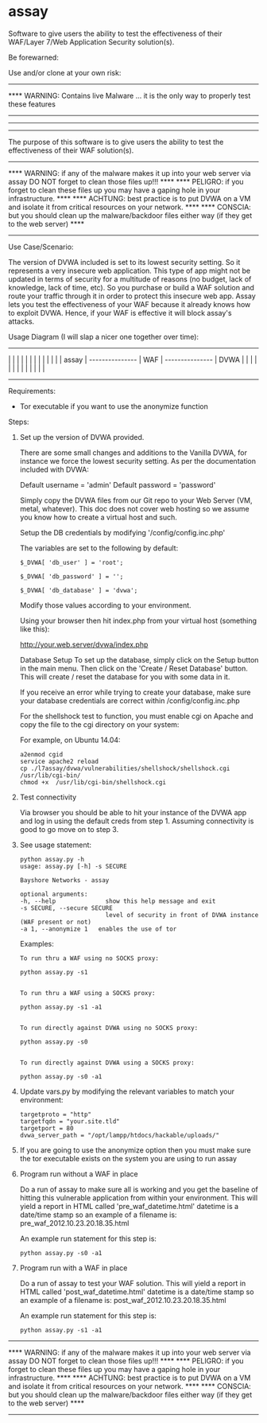 assay
=====

Software to give users the ability to test the effectiveness of their WAF/Layer 7/Web Application Security solution(s).

Be forewarned:

Use and/or clone at your own risk:

*****************************************************************************************
**** WARNING: Contains live Malware … it is the only way to properly test these features
*****************************************************************************************
*****************************************************************************************
*****************************************************************************************

The purpose of this software is to give users the ability to test the effectiveness of their WAF solution(s).

*****************************************************************************************************************************
**** WARNING: if any of the malware makes it up into your web server via assay DO NOT forget to clean those files up!!! ****
**** PELIGRO: if you forget to clean these files up you may have a gaping hole in your infrastructure. 			****
**** ACHTUNG: best practice is to put DVWA on a VM and isolate it from critical resources on your network. 		****
**** CONSCIA: but you should clean up the malware/backdoor files either way (if they get to the web server)		****
*****************************************************************************************************************************

Use Case/Scenario:

The version of DVWA included is set to its lowest security setting. So it represents a very insecure web application.
This type of app might not be updated in terms of security for a multitude of reasons (no budget, lack of knowledge, lack of time, etc).
So you purchase or build a WAF solution and route your traffic through it in order to protect this insecure web app.
Assay lets you test the effectiveness of your WAF because it already knows how to exploit DVWA. Hence, if your WAF is effective it will block assay's attacks.

Usage Diagram (I will slap a nicer one together over time):

 --------------                 --------------                 -------------- 
 |            |                 |            |                 |            |
 |            |                 |            |                 |            |
 |   assay    | --------------- |     WAF    | --------------- |    DVWA    |
 |            |                 |            |                 |            |
 |            |                 |            |                 |            |
 --------------                 --------------                 --------------

Requirements:

- Tor executable if you want to use the anonymize function


Steps:

1.	Set up the version of DVWA provided. 

	There are some small changes and additions to the Vanilla DVWA, for instance we force the lowest security setting.
	As per the documentation included with DVWA:
	
	Default username = 'admin'
	Default password = 'password'
	
	Simply copy the DVWA files from our Git repo to your Web Server (VM, metal, whatever).
	This doc does not cover web hosting so we assume you know how to create a virtual host and such.
	
	Setup the DB credentials by modifying '/config/config.inc.php'

	The variables are set to the following by default:

		$_DVWA[ 'db_user' ] = 'root';

		$_DVWA[ 'db_password' ] = '';

		$_DVWA[ 'db_database' ] = 'dvwa';
		
	Modify those values according to your environment.

	Using your browser then hit index.php from your virtual host (something like this):
	
	http://your.web.server/dvwa/index.php

	Database Setup
	To set up the database, simply click on the Setup button in the main menu.
	Then click on the 'Create / Reset Database' button.
	This will create / reset the database for you with some data in it.

	If you receive an error while trying to create your database, make sure your database credentials are correct within /config/config.inc.php

	For the shellshock test to function, you must enable cgi on Apache and copy the file to the cgi directory on your system:

 	For example, on Ubuntu 14.04:

		a2enmod cgid
		service apache2 reload
		cp ./l7assay/dvwa/vulnerabilities/shellshock/shellshock.cgi /usr/lib/cgi-bin/
		chmod +x  /usr/lib/cgi-bin/shellshock.cgi


2. 	Test connectivity

	Via browser you should be able to hit your instance of the DVWA app and log in using the default creds from step 1.
	Assuming connectivity is good to go move on to step 3.
	
3.	See usage statement:

		python assay.py -h
		usage: assay.py [-h] -s SECURE

		Bayshore Networks - assay

		optional arguments:
		-h, --help            	show this help message and exit
		-s SECURE, --secure SECURE
                        		level of security in front of DVWA instance (WAF present or not)
		-a 1, --anonymize 1   enables the use of tor

	Examples:

		To run thru a WAF using no SOCKS proxy:

		python assay.py -s1


		To run thru a WAF using a SOCKS proxy:

		python assay.py -s1 -a1


		To run directly against DVWA using no SOCKS proxy:

		python assay.py -s0


		To run directly against DVWA using a SOCKS proxy:

		python assay.py -s0 -a1

                        		
4.	Update vars.py by modifying the relevant variables to match your environment:

		targetproto = "http"
		targetfqdn = "your.site.tld"
		targetport = 80
		dvwa_server_path = "/opt/lampp/htdocs/hackable/uploads/"

5.	If you are going to use the anonymize option then you must make sure the tor executable exists on the system you are using to run assay

6.	Program run without a WAF in place

	Do a run of assay to make sure all is working and you get the baseline of hitting this vulnerable application from within your environment.
	This will yield a report in HTML called 'pre_waf_datetime.html'
	datetime is a date/time stamp so an example of a filename is: pre_waf_2012.10.23.20.18.35.html
	
	An example run statement for this step is:
	
		python assay.py -s0 -a1
	
7. 	Program run with a WAF in place

	Do a run of assay to test your WAF solution.
	This will yield a report in HTML called 'post_waf_datetime.html'
	datetime is a date/time stamp so an example of a filename is: post_waf_2012.10.23.20.18.35.html
	
	An example run statement for this step is:
	
		python assay.py -s1 -a1

*****************************************************************************************************************************
**** WARNING: if any of the malware makes it up into your web server via assay DO NOT forget to clean those files up!!! ****
**** PELIGRO: if you forget to clean these files up you may have a gaping hole in your infrastructure. 			****
**** ACHTUNG: best practice is to put DVWA on a VM and isolate it from critical resources on your network. 		****
**** CONSCIA: but you should clean up the malware/backdoor files either way (if they get to the web server)		****
*****************************************************************************************************************************





